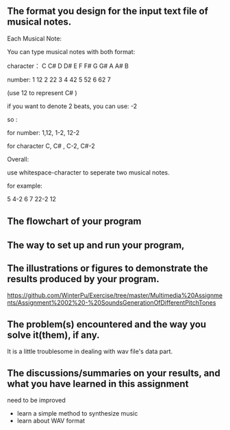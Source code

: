 ## The format you design for the input text file of musical notes.



Each Musical Note:

You can type musical notes with both format:

character： C  C# D D# E F F# G G# A A# B

number:       1  12  2  22  3  4  42  5  52   6 62   7 

(use 12 to represent C# )



if you want to denote 2 beats, you can use: -2

so :

for number: 1,12, 1-2, 12-2

for character C, C# , C-2, C#-2



Overall:

use whitespace-character to seperate two musical notes.

for example:

5  4-2 6 7 22-2 12



## The ﬂowchart of your program



## The way to set up and run your program,
 


## The illustrations or figures to demonstrate the results produced by your program.



https://github.com/WinterPu/Exercise/tree/master/Multimedia%20Assignments/Assignment%2002%20-%20SoundsGenerationOfDifferentPitchTones


## The problem(s) encountered and the way you solve it(them), if any.



It is a little troublesome in dealing with wav file's data part.





## The discussions/summaries on your results, and what you have learned in this assignment



need to be improved



- learn a simple method to synthesize music
- learn about WAV format
